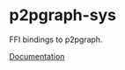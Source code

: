 # p2pgraph-sys #
FFI bindings to p2pgraph.

[Documentation](https://retep998.github.io/doc/p2pgraph-sys/)
